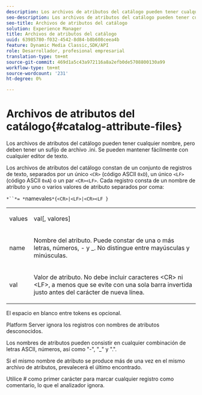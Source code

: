 ```yaml
---
description: Los archivos de atributos del catálogo pueden tener cualquier nombre, pero deben tener un sufijo de archivo .ini. Se pueden mantener fácilmente con cualquier editor de texto.
seo-description: Los archivos de atributos del catálogo pueden tener cualquier nombre, pero deben tener un sufijo de archivo .ini. Se pueden mantener fácilmente con cualquier editor de texto.
seo-title: Archivos de atributos del catálogo
solution: Experience Manager
title: Archivos de atributos del catálogo
uuid: 63985780-f032-4542-8d84-b8b608ceea4b
feature: Dynamic Media Classic,SDK/API
role: Desarrollador, profesional empresarial
translation-type: tm+mt
source-git-commit: 469d1a5c43a972116a8a2efb0de5708800130a99
workflow-type: tm+mt
source-wordcount: '231'
ht-degree: 0%

---
```



# Archivos de atributos del catálogo{#catalog-attribute-files}

Los archivos de atributos del catálogo pueden tener cualquier nombre, pero deben tener un sufijo de archivo .ini. Se pueden mantener fácilmente con cualquier editor de texto.

Los archivos de atributos del catálogo constan de un conjunto de registros de texto, separados por un único `<CR>` (código ASCII `0xD`), un único `<LF>` (código ASCII `0xA`) o un par `<CR><LF>`. Cada registro consta de un nombre de atributo y uno o varios valores de atributo separados por coma:

`*``*= *`namevales`*{<CR>|<LF>|<CR><LF }`

<table id="simpletable_0F879121670046AE9414298725961303"> 
 <tr class="strow"> 
  <td class="stentry"> <p><span class="varname"> values</span> </p> </td> 
  <td class="stentry"> <p><span class="codeph"> <span class="varname"> val</span>[,<span class="varname"> valores</span>]</span> </p> </td> 
 </tr> 
 <tr class="strow"> 
  <td class="stentry"> <p><span class="varname"> name</span> </p> </td> 
  <td class="stentry"> <p>Nombre del atributo. Puede constar de una o más letras, números, - y _. No distingue entre mayúsculas y minúsculas. </p></td> 
 </tr> 
 <tr class="strow"> 
  <td class="stentry"> <p><span class="varname"> val</span> </p></td> 
  <td class="stentry"> <p>Valor de atributo. No debe incluir caracteres <span class="codeph"> &lt;CR&gt;</span> ni <span class="codeph"> &lt;LF&gt;</span>, a menos que se evite con una sola barra invertida justo antes del carácter de nueva línea. </p></td> 
 </tr> 
</table>

El espacio en blanco entre tokens es opcional.

Platform Server ignora los registros con nombres de atributos desconocidos.

Los nombres de atributos pueden consistir en cualquier combinación de letras ASCII, números, así como &quot;-&quot;, &quot;_&quot; y &quot;.&quot;.

Si el mismo nombre de atributo se produce más de una vez en el mismo archivo de atributos, prevalecerá el último encontrado.

Utilice # como primer carácter para marcar cualquier registro como comentario, lo que el analizador ignora.
